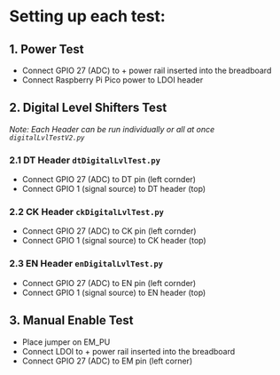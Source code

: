 # Setting up each test:
## 1. Power Test 
  - Connect GPIO 27 (ADC) to + power rail inserted into the breadboard
  - Connect Raspberry Pi Pico power to LDOI header 

## 2. Digital Level Shifters Test 
*Note: Each Header can be run individually or all at once `digitalLvlTestV2.py`* 
### 2.1 DT Header `dtDigitalLvlTest.py` 
  - Connect GPIO 27 (ADC) to DT pin (left cornder)
  - Connect GPIO 1 (signal source) to DT header (top) 
### 2.2 CK Header `ckDigitalLvlTest.py`
  - Connect GPIO 27 (ADC) to CK pin (left cornder)
  - Connect GPIO 1 (signal source) to CK header (top) 
### 2.3 EN Header `enDigitalLvlTest.py`
  - Connect GPIO 27 (ADC) to EN pin (left cornder)
  - Connect GPIO 1 (signal source) to EN header (top) 

## 3. Manual Enable Test 
  - Place jumper on EM_PU 
  - Connect LDOI to + power rail inserted into the breadboard
  - Connect GPIO 27 (ADC) to EM pin (left corner) 
